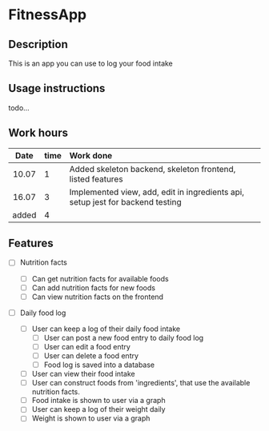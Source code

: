 # FitnessApp

## Description

This is an app you can use to log your food intake

## Usage instructions

todo...

## Work hours

| Date  | time | Work done                                                                      |
| :---: | :--- | :----------------------------------------------------------------------------- |
| 10.07 | 1    | Added skeleton backend, skeleton frontend, listed features                     |
| 16.07 | 3    | Implemented view, add, edit in ingredients api, setup jest for backend testing |
| added | 4    |                                                                                |

## Features

- [ ] Nutrition facts

  - [ ] Can get nutrition facts for available foods
  - [ ] Can add nutrition facts for new foods
  - [ ] Can view nutrition facts on the frontend

- [ ] Daily food log
  - [ ] User can keep a log of their daily food intake
    - [ ] User can post a new food entry to daily food log
    - [ ] User can edit a food entry
    - [ ] User can delete a food entry
    - [ ] Food log is saved into a database
  - [ ] User can view their food intake
  - [ ] User can construct foods from 'ingredients', that use the available nutrition facts.
  - [ ] Food intake is shown to user via a graph
  - [ ] User can keep a log of their weight daily
  - [ ] Weight is shown to user via a graph
